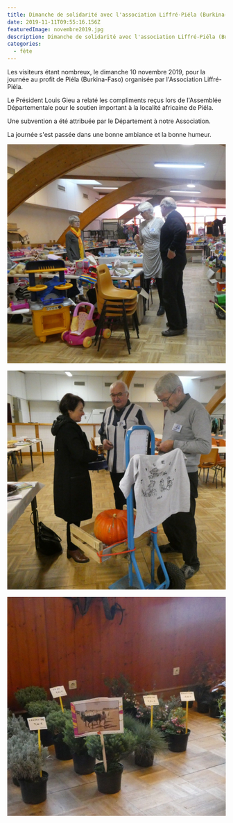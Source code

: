 ```yaml
---
title: Dimanche de solidarité avec l'association Liffré-Piéla (Burkina-Faso)
date: 2019-11-11T09:55:16.156Z
featuredImage: novembre2019.jpg
description: Dimanche de solidarité avec l'association Liffré-Piéla (Burkina-Faso)
categories:
  - fête
---
```

Les visiteurs étant nombreux, le dimanche 10 novembre 2019, pour la journée au profit de Piéla (Burkina-Faso) organisée par l'Association Liffré-Piéla.

Le Président Louis Gieu a relaté les compliments reçus lors de l'Assemblée Départementale pour le soutien important à la localité africaine de Piéla.

Une subvention a été attribuée par le Département à notre Association.

La journée s'est passée dans une bonne ambiance et la bonne humeur.

![](novembre2019_2.jpg)

![](novembre2019_3.jpg)

![](novembre2019_4.jpg)